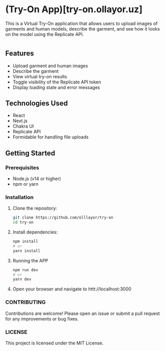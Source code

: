 # (Try-On App)[try-on.ollayor.uz]

This is a Virtual Try-On application that allows users to upload images of garments and human models, describe the garment, and see how it looks on the model using the Replicate API.

# 

## Features

- Upload garment and human images
- Describe the garment
- View virtual try-on results
- Toggle visibility of the Replicate API token
- Display loading state and error messages

## Technologies Used

- React
- Next.js
- Chakra UI
- Replicate API
- Formidable for handling file uploads

## Getting Started

### Prerequisites

- Node.js (v14 or higher)
- npm or yarn

### Installation

1. Clone the repository:

   ```bash
   git clone https://github.com/olllayor/try-on
   cd try-on

2. Install dependencies:
    
    ```bash
    npm install
    # or
    yarn install

3. Running the APP

    ```bash
    npm run dev
    # or
    yarn dev

4. Open your browser and navigate to httt://localhost:3000

### CONTRIBUTING

Contributions are welcome! Please open an issue or submit a pull request for any improvements or bug fixes.

### LICENSE

This project is licensed under the MIT License.

